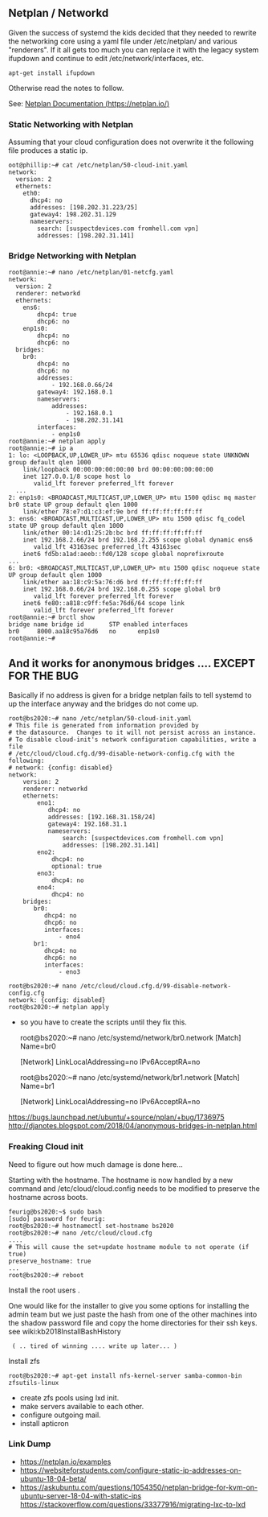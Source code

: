 ## Netplan / Networkd
Given the success of systemd the kids decided that they needed to rewrite the networking core using a yaml file under /etc/netplan/ and various "renderers". If it all gets too much you can replace it with the legacy system ifupdown and continue to edit /etc/network/interfaces, etc.
	
	apt-get install ifupdown
	
Otherwise read the notes to follow. 

See: [Netplan Documentation (https://netplan.io/)](https://netplan.io/)
### Static Networking with Netplan
Assuming that your cloud configuration does not overwrite it the following file produces a static ip.
	
	oot@phillip:~# cat /etc/netplan/50-cloud-init.yaml 
	network:
	  version: 2
	  ethernets:
	    eth0:
	      dhcp4: no
	      addresses: [198.202.31.223/25]
	      gateway4: 198.202.31.129
	      nameservers:
	        search: [suspectdevices.com fromhell.com vpn]
	        addresses: [198.202.31.141]
	
### Bridge Networking with Netplan
	
	root@annie:~# nano /etc/netplan/01-netcfg.yaml 
	network:
	  version: 2
	  renderer: networkd
	  ethernets:
	    ens6:
	        dhcp4: true
	        dhcp6: no
	    enp1s0:
	        dhcp4: no
	        dhcp6: no
	  bridges:
	    br0:
	        dhcp4: no
	        dhcp6: no
	        addresses:
	            - 192.168.0.66/24
	        gateway4: 192.168.0.1
	        nameservers:
	            addresses:
	                - 192.168.0.1
	                - 198.202.31.141
	        interfaces:
	            - enp1s0
	root@annie:~# netplan apply
	root@annie:~# ip a
	1: lo: <LOOPBACK,UP,LOWER_UP> mtu 65536 qdisc noqueue state UNKNOWN group default qlen 1000
	    link/loopback 00:00:00:00:00:00 brd 00:00:00:00:00:00
	    inet 127.0.0.1/8 scope host lo
	       valid_lft forever preferred_lft forever
	  ...
	2: enp1s0: <BROADCAST,MULTICAST,UP,LOWER_UP> mtu 1500 qdisc mq master br0 state UP group default qlen 1000
	    link/ether 78:e7:d1:c3:ef:9e brd ff:ff:ff:ff:ff:ff
	3: ens6: <BROADCAST,MULTICAST,UP,LOWER_UP> mtu 1500 qdisc fq_codel state UP group default qlen 1000
	    link/ether 00:14:d1:25:2b:bc brd ff:ff:ff:ff:ff:ff
	    inet 192.168.2.66/24 brd 192.168.2.255 scope global dynamic ens6
	       valid_lft 43163sec preferred_lft 43163sec
	    inet6 fd5b:a1ad:aeeb::fd0/128 scope global noprefixroute 
	...
	6: br0: <BROADCAST,MULTICAST,UP,LOWER_UP> mtu 1500 qdisc noqueue state UP group default qlen 1000
	    link/ether aa:18:c9:5a:76:d6 brd ff:ff:ff:ff:ff:ff
	    inet 192.168.0.66/24 brd 192.168.0.255 scope global br0
	       valid_lft forever preferred_lft forever
	    inet6 fe80::a818:c9ff:fe5a:76d6/64 scope link 
	       valid_lft forever preferred_lft forever
	root@annie:~# brctl show
	bridge name	bridge id		STP enabled	interfaces
	br0		8000.aa18c95a76d6	no		enp1s0
	root@annie:~# 
	
## And it works for anonymous bridges .... EXCEPT FOR THE BUG
Basically if no address is given for a bridge netplan fails to tell systemd to up the interface anyway and the bridges do not come up. 
	
	root@bs2020:~# nano /etc/netplan/50-cloud-init.yaml 
	# This file is generated from information provided by
	# the datasource.  Changes to it will not persist across an instance.
	# To disable cloud-init's network configuration capabilities, write a file
	# /etc/cloud/cloud.cfg.d/99-disable-network-config.cfg with the following:
	# network: {config: disabled}
	network:
	    version: 2
	    renderer: networkd
	    ethernets:
	        eno1:
	           dhcp4: no
	           addresses: [192.168.31.158/24]
	           gateway4: 192.168.31.1
	           nameservers:
	               search: [suspectdevices.com fromhell.com vpn]
	               addresses: [198.202.31.141]
	        eno2:
	            dhcp4: no
	            optional: true
	        eno3:
	            dhcp4: no
	        eno4:
	            dhcp4: no
	    bridges:
	       br0:
	          dhcp4: no
	          dhcp6: no
	          interfaces:
	              - eno4
	       br1:
	          dhcp4: no
	          dhcp6: no
	          interfaces:
	              - eno3
	
	root@bs2020:~# nano /etc/cloud/cloud.cfg.d/99-disable-network-config.cfg 
	network: {config: disabled}
	root@bs2020:~# netplan apply
	
* so you have to create the scripts until they fix this.
	
	root@bs2020:~# nano /etc/systemd/network/br0.network
	[Match]
	Name=br0
	
	[Network]
	LinkLocalAddressing=no
	IPv6AcceptRA=no
	
	root@bs2020:~# nano /etc/systemd/network/br1.network
	[Match]
	Name=br1
	
	[Network]
	LinkLocalAddressing=no
	IPv6AcceptRA=no
	
	
https://bugs.launchpad.net/ubuntu/+source/nplan/+bug/1736975
http://djanotes.blogspot.com/2018/04/anonymous-bridges-in-netplan.html

### Freaking Cloud init
Need to figure out how much damage is done here...

Starting with the hostname.
The hostname is now handled by a new command and /etc/cloud/cloud.config needs to be modified to preserve the hostname across boots.
	
	feurig@bs2020:~$ sudo bash
	[sudo] password for feurig: 
	root@bs2020:~# hostnamectl set-hostname bs2020
	root@bs2020:~# nano /etc/cloud/cloud.cfg
	....
	# This will cause the set+update hostname module to not operate (if true)
	preserve_hostname: true
	...
	root@bs2020:~# reboot
	
	
Install the root users .

   One would like for the installer to give you some options for installing the admin team but we just paste the hash from one of the other machines into the shadow password file and copy the home directories for their ssh keys. see wiki:kb2018InstallBashHistory
   	
	 ( .. tired of winning .... write up later... )
	
Install zfs 
	
	root@bs2020:~# apt-get install nfs-kernel-server samba-common-bin zfsutils-linux
	
* create zfs pools using lxd init.
* make servers available to each other.
* configure outgoing mail.
* install apticron


### Link Dump
* https://netplan.io/examples
* https://websiteforstudents.com/configure-static-ip-addresses-on-ubuntu-18-04-beta/
* https://askubuntu.com/questions/1054350/netplan-bridge-for-kvm-on-ubuntu-server-18-04-with-static-ips
https://stackoverflow.com/questions/33377916/migrating-lxc-to-lxd